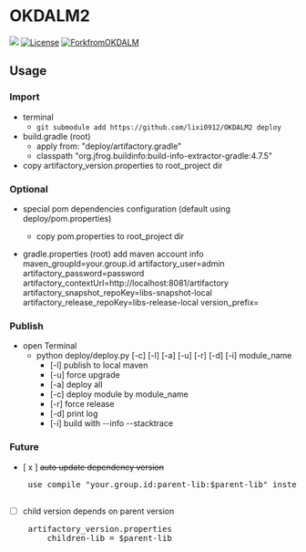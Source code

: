 # OKDALM2

[![](https://img.shields.io/badge/lastest_version-1.3-orange.svg)](CHANGELOG.md)
[![License](https://img.shields.io/badge/license-Apache%202.0-blue.svg)](http://www.apache.org/licenses/LICENSE-2.0)
[![ForkfromOKDALM](https://img.shields.io/badge/base-OKDALM-green.svg)](https://github.com/luckybilly/OKDALM)

## Usage
### Import

- terminal
    - `git submodule add https://github.com/lixi0912/OKDALM2 deploy`
- build.gradle (root)
    - apply from: "deploy/artifactory.gradle"        
    - classpath "org.jfrog.buildinfo:build-info-extractor-gradle:4.7.5"
- copy artifactory_version.properties to root_project dir

### Optional
- special pom dependencies configuration (default using deploy/pom.properties)
  - copy pom.properties to root_project dir
  
- gradle.properties (root) add maven account info
  maven_groupId=your.group.id
  artifactory_user=admin
  artifactory_password=password
  artifactory_contextUrl=http://localhost:8081/artifactory
  artifactory_snapshot_repoKey=libs-snapshot-local
  artifactory_release_repoKey=libs-release-local
  version_prefix=
  
### Publish
- open Terminal
  - python deploy/deploy.py [-c] [-l] [-a] [-u] [-r] [-d] [-i] module_name
      - [-l] publish to local maven
      - [-u] force upgrade
      - [-a] deploy all
      - [-c] deploy module by module_name
      - [-r] force release 
      - [-d] print log
      - [-i] build with --info --stacktrace 

### Future

 - [ x ] ~~auto update dependency version~~
    <pre>
    use compile "your.group.id:parent-lib:$parent-lib" instead
    </pre>

 - [ ] child version depends on parent version
    <pre>
    artifactory_version.properties
        children-lib = $parent-lib
    </pre>
